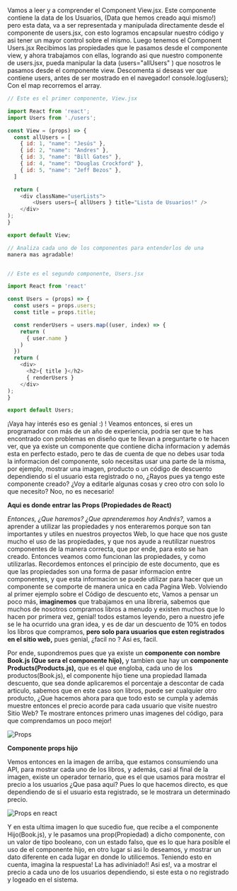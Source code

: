 Vamos a leer y a comprender el Component View.jsx. Este componente contiene la data de los Usuarios, (Data que hemos creado aqui mismo!) pero esta data, va a ser representada y manipulada directamente desde el componente de users.jsx, con esto logramos encapsular nuestro código y asi tener un mayor control sobre el mismo. Luego tenemos el Component Users.jsx Recibimos las propiedades que le pasamos desde el componente view, y ahora trabajamos con ellas, logrando asi que nuestro componente de users.jsx, pueda manipular la data  (users="allUsers" )  que nosotros le pasamos desde el componente view.
Descomenta si deseas ver que contiene users, antes de ser mostrado en el navegador!  console.log(users);  Con el map recorremos el array.

```js
// Este es el primer componente, View.jsx

import React from 'react';
import Users from './users';

const View = (props) => {
  const allUsers = [
    { id: 1, "name": "Jesús" },
    { id: 2, "name": "Andres" },
    { id: 3, "name": "Bill Gates" },
    { id: 4, "name": "Douglas Crockford" },
    { id: 5, "name": "Jeff Bezos" },
  ]

  return (
    <div className="userLists">
        <Users users={ allUsers } title="Lista de Usuarios!" />
    </div>
);
}

export default View;

// Analiza cada uno de los componentes para entenderlos de una   
manera mas agradable!


// Este es el segundo componente, Users.jsx

import React from 'react'

const Users = (props) => {
  const users = props.users;
  const title = props.title;

  const renderUsers = users.map((user, index) => {
    return (
      { user.name }
    )
  })
  return (
    <div>
      <h2>{ title }</h2>
      { renderUsers }
    </div>
);
}

export default Users;   

```   


¡Vaya hay interés eso es genial :) ! Veamos entonces, si eres un programador con más de un año de experiencia, podria ser que te has encontrado con problemas en diseño que te llevan a preguntarte o te hacen ver, que ya existe un componente que contiene dicha informacion y además esta en perfecto estado, pero te das de cuenta de que no debes usar toda la informacion del componente, solo necesitas usar una parte de la misma, por ejemplo, mostrar una imagen, producto o un código de descuento dependiendo si el usuario esta registrado o no, ¿Rayos pues ya tengo este componente creado? ¿Voy a editarle algunas cosas y creo otro con solo lo que necesito? Noo, no es necesario!
  

**Aqui es donde entrar las Props (Propiedades de React)**

*Entonces, ¿Que haremos? ¿Que aprenderemos hoy Andrés?,* vamos a aprender a utilizar las propiedades y nos enteraremos porque son tan importantes y utiles en nuestros proyectos Web, lo que hace que nos guste mucho el uso de las propiedades, y que nos ayude a reutilizar nuestros componentes de la manera correcta, que por ende, para esto se han creado. Entonces veamos como funcionan las propiedades, y como utilizarlas. Recordemos entonces el principio de este documento, que es que las propiedades son una forma de pasar informacion entre componentes, y que esta informacion se puede utilizar para hacer que un componente se comporte de manera unica en cada Pagina Web. Volviendo al primer ejemplo sobre el Código de descuento etc, Vamos a pensar un poco más, **imaginemos** que trabajamos en una libreria, sabemos que muchos de nosotros compramos libros a menudo y existen muchos que lo hacen por primera vez, genial! todos estamos leyendo, pero a nuestro jefe se le ha ocurrido una gran idea, y es de dar un descuento de 10% en todos los libros que compramos, **pero solo para usuarios que esten registrados en el sitio web,** pues genial, ¿facil no ? Asi es, facil.

Por ende, supondremos pues que ya existe un **componente con nombre Book.js (Que sera el componente hijo),** y tambien que hay un **componente Products(Products.js),** que es el que engloba, cada uno de los productos(Book.js), el componente hijo tiene una propiedad llamada descuento, que sea donde aplicaremos el porcentaje a descontar de cada articulo, sabemos que en este caso son libros, puede ser cualquier otro producto, ¿Que hacemos ahora para que todo esto se cumpla y además muestre entonces el precio acorde para cada usuario que visite nuestro Sitio Web?
Te mostrare entonces primero unas imagenes del código, para que comprendamos un poco mejor!

![Props](//images.ctfassets.net/hhragbcnrbkm/4ytWfYL6voOKkrjpoweyZf/1c89747af0ee416b007dc66e48678446/props-Hijo-Component.png)


**Componente props hijo**

Vemos entonces en la imagen de arriba, que estamos consumiendo una API, para mostrar cada uno de los libros, y además, casi al final de la imagen, existe un operador ternario, que es el que usamos para mostrar el precio a los usuarios ¿Que pasa aqui? Pues lo que hacemos directo, es que dependiendo de si el usuario esta registrado, se le mostrara un determinado precio.

![Props en react](//images.ctfassets.net/hhragbcnrbkm/73NeNMhhzjcGrxt49PweGb/af362dc88d3f9a432f8185eaceef53cf/props-Padre-Component.png)

Y en esta ultima imagen lo que sucedio fue, que recibe a el componente Hijo(Book.js), y le pasamos una prop(Propiedad) a dicho componente, con un valor de tipo booleano, con un estado falso, que es lo que hara posible el uso de el componente hijo, en otro lugar si asi lo deseamos, y mostrar un dato diferente en cada lugar en donde lo utilicemos. Teniendo esto en cuenta, imagina la respuesta! La has adiviniado!! Asi es!, va a mostrar el precio a cada uno de los usuarios dependiendo, si este esta o no registrado y logeado en el sistema.


